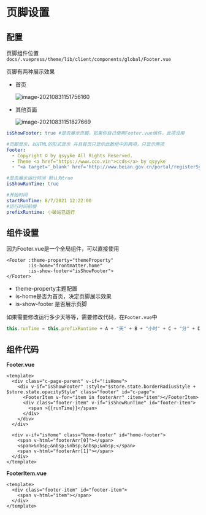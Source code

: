 # 页脚设置

## 配置

页脚组件位置`docs/.vuepress/theme/lib/client/components/global/Footer.vue`

页脚有两种展示效果

- 首页

    ![image-20210831151756160](http://ooszy.cco.vin/img/blog-note/image-20210831151756160.png?x-oss-process=style/pictureProcess1)

- 其他页面

    ![image-20210831151827669](http://ooszy.cco.vin/img/blog-note/image-20210831151827669.png?x-oss-process=style/pictureProcess1)





```yaml
isShowFooter: true #是否展示页脚，如果你自己使用Footer.vue组件，此项没用

#页脚显示，以HTML的形式显示 并且首页只显示此数组中的两项，只显示两项
footer: 
  - Copyright © by qsyyke All Rights Reserved.
  - Theme <a href="https://www.cco.vin">ccds</a> by qsyyke
  - "<a target='_blank' href='http://www.beian.gov.cn/portal/registerSystemInfo?recordcode=53060202000142' style='display:inline-block;text-decoration:none;height:20px;line-height:20px;'><img src='' style='float:left;'/><p style='float:left;height:20px;line-height:20px;margin: 0px 0px 0px 5px;'>滇公网安备 53060202000142号</p></a>"

#是否展示运行时间 默认为true
isShowRunTime: true 

#开始时间
startRunTime: 8/7/2021 12:22:00
#运行时间前缀
prefixRuntime: 小破站已运行
```



## 组件设置

因为Footer.vue是一个全局组件，可以直接使用

```vue
<Footer :theme-property="themeProperty"
        :is-home="frontmatter.home"
        :is-show-footer="isShowFooter">
</Footer>
```

- theme-property主题配置
- is-home是否为首页，决定页脚展示效果
- is-show-footer 是否展示页脚

如果需要修改运行多少天等等，需要修改代码，在`Footer.vue`中

```js
this.runTime = this.prefixRuntime + A + "天" + B + "小时" + C + "分" + D + "秒";
```





## 组件代码

**Footer.vue**

```vue
<template>
  <div class="c-page-parent" v-if="!isHome">
    <div v-if="isShowFooter" :style="$store.state.borderRadiusStyle + $store.state.opacityStyle" class="footer" id="c-page">
      <FooterItem v-for="item in footerArr" :item="item"></FooterItem>
      <div class="footer-item" v-if="isShowRunTime" id="footer-item">
        <span >{{runTime}}</span>
      </div>
    </div>
  </div>

  <div v-if="isHome" class="home-footer" id="home-footer">
    <span v-html="footerArr[0]"></span>
    <span>&nbsp;&nbsp;&nbsp;&nbsp;&nbsp;</span>
    <span v-html="footerArr[1]"></span>
  </div>
</template>
```



**FooterItem.vue**

```vue
<template>
  <div class="footer-item" id="footer-item">
    <span v-html="item"></span>
  </div>
</template>
```

